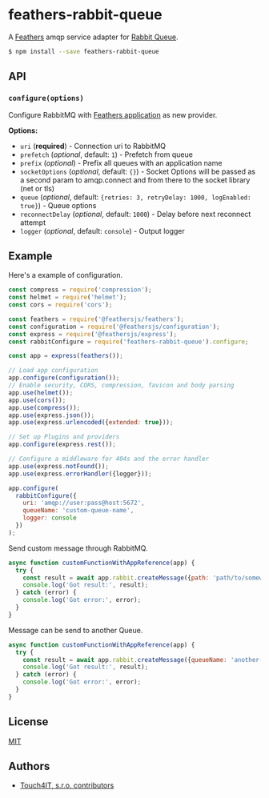 # feathers-rabbit-queue

A [Feathers](https://feathersjs.com) amqp service adapter for [Rabbit Queue](https://github.com/Workable/rabbit-queue#readme).

```bash
$ npm install --save feathers-rabbit-queue
```

## API

### `configure(options)`

Configure RabbitMQ with [Feathers application](https://feathersjs.com) as new provider.

__Options:__

- `uri` (**required**) - Connection uri to RabbitMQ
- `prefetch` (*optional*, default: `1`) - Prefetch from queue
- `prefix` (*optional*) - Prefix all queues with an application name
- `socketOptions` (*optional*, default: `{}`) - Socket Options will be passed as a second param to amqp.connect and from there to the socket library (net or tls)
- `queue` (*optional*, default: `{retries: 3, retryDelay: 1000, logEnabled: true}`) - Queue options
- `reconnectDelay` (*optional*, default: `1000`) - Delay before next reconnect attempt
- `logger` (*optional*, default: `console`) - Output logger


## Example

Here's a example of configuration.

```js
const compress = require('compression');
const helmet = require('helmet');
const cors = require('cors');

const feathers = require('@feathersjs/feathers');
const configuration = require('@feathersjs/configuration');
const express = require('@feathersjs/express');
const rabbitConfigure = require('feathers-rabbit-queue').configure;

const app = express(feathers());

// Load app configuration
app.configure(configuration());
// Enable security, CORS, compression, favicon and body parsing
app.use(helmet());
app.use(cors());
app.use(compress());
app.use(express.json());
app.use(express.urlencoded({extended: true}));

// Set up Plugins and providers
app.configure(express.rest());

// Configure a middleware for 404s and the error handler
app.use(express.notFound());
app.use(express.errorHandler({logger}));

app.configure(
  rabbitConfigure({
    uri: 'amqp://user:pass@host:5672',
    queueName: 'custom-queue-name',
    logger: console
  })
);
```

Send custom message through RabbitMQ.


```js
async function customFunctionWithAppReference(app) {
  try {
    const result = await app.rabbit.createMessage({path: 'path/to/somewhere', method: 'create', body: {}});
    console.log('Got result:', result);
  } catch (error) {
    console.log('Got error:', error);
  }
}
```

Message can be send to another Queue.

```js
async function customFunctionWithAppReference(app) {
  try {
    const result = await app.rabbit.createMessage({queueName: 'another-custom-queue', path: 'example/id-of-this-example', method: 'update', body: {}});
    console.log('Got result:', result);
  } catch (error) {
    console.log('Got error:', error);
  }
}
```

## License

[MIT](LICENSE)

## Authors

- [Touch4IT, s.r.o. contributors](https://github.com/touch4it/feathers-rabbit-queue/graphs/contributors)
